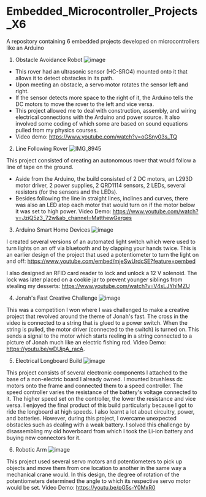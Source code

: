 # Embedded_Microcontroller_Projects_X6
A repository containing 6 embedded projects developed on microcontrollers like an Arduino

1) Obstacle Avoidance Robot
![image](https://user-images.githubusercontent.com/82429124/211691933-70f1f399-7b69-4bdb-a973-cd891682f069.png)

 - This rover had an ultrasonic sensor (HC-SRO4) mounted onto it that allows it to detect obstacles in its path. 
- Upon meeting an obstacle, a servo motor rotates the sensor left and right. 
- If the sensor detects more space to the right of it, the Arduino tells the DC motors to move the rover to the left and vice versa. 
- This project allowed me to deal with construction, assembly, and wiring electrical connections with the Arduino and power source. It also involved some coding of which some are based on sound equations pulled from my physics courses.
- Video demo: https://www.youtube.com/watch?v=oGSny03s_TQ


2) Line Following Rover
![IMG_8945](https://user-images.githubusercontent.com/82429124/211692998-5f6725e5-f031-4b34-bff7-e7b32b0a3846.jpg)

This project consisted of creating an autonomous rover that would follow a line of tape on the ground. 
- Aside from the Arduino, the build consisted of 2 DC motors, an L293D motor driver, 2 power supplies, 2 QRD1114 sensors, 2 LEDs, several resistors (for the sensors and the LEDs). 
- Besides  following the line in straight lines, inclines and curves, there was also an LED atop each motor that would turn on if the motor below it was set to high power. 
Video Demo: https://www.youtube.com/watch?v=JziQ5z3_72w&ab_channel=MatthewGerges


3) Arduino Smart Home Devices
![image](https://user-images.githubusercontent.com/82429124/211693599-2d35bd56-51f5-4464-8398-f668edb7f130.png)

I created several versions of an automated light switch which were used to turn lights on an off via bluetooth and by clapping your hands twice. This is an earlier design of the project that used a potentiometer to turn the light on and off:  https://www.youtube.com/embed/mjeSwUrdcSE?feature=oembed

I also designed an RFID card reader to lock and unlock a 12 V solenoid. 
The lock was later placed on a cookie jar to prevent younger siblings from stealing my desserts:
https://www.youtube.com/watch?v=V4sLJYhIMZU

4) Jonah's Fast Creative Challenge
![image](https://user-images.githubusercontent.com/82429124/211693829-f9635330-526f-4c83-93ee-8aeef523881c.png)

This was a competition I won where I was challenged to make a creative project that revolved around the theme of Jonah's fast. The cross in the video is connected to a string that is glued to a power switch. When the string is pulled, the motor driver (connected to the switch) is turned on. This sends a signal to the motor which starts reeling in a string connected to a picture of Jonah much like an electric fishing rod. Video Demo: https://youtu.be/wDUipA_racA.

5) Electrical Longboard Build
![image](https://user-images.githubusercontent.com/82429124/211693540-d41aeb42-501a-4d51-90b7-c4c1ced20fef.png)

This project consists of several electronic components I attached to the base of a non-electric board I already owned. I mounted brushless dc motors onto the frame and connected them to a speed controller. The speed controller varies the resistance of the battery's voltage connected to it. The higher speed set on the controller, the lower the resistance and vice versa. I enjoyed the final product of this build particularly because I got to ride the longboard at high speeds. I also learnt a lot about circuitry, power, and batteries. However, during this project, I overcame unexpected obstacles such as dealing with a weak battery. I solved this challenge by disassembling my old hoverboard from which I took the Li-ion battery and buying new connectors for it.

6) Robotic Arm
![image](https://user-images.githubusercontent.com/82429124/211693964-d2e61598-cdd8-4612-be82-2c8f108d8dc8.png)

This project used several servo motors and potentiometers to pick up objects and move them from one location to another in the same way a mechanical crane would. In this design, the degree of rotation of the potentiometers determined the angle to which its respective servo motor would be set.
Video Demo: https://youtu.be/pG5s-Y0MxR0
